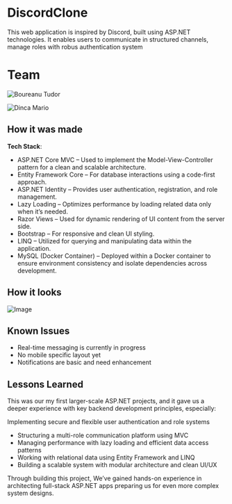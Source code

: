 # DiscordClone

This web application is inspired by Discord, built using ASP.NET technologies. It enables users to communicate in structured channels, manage roles with robus authentication system

# Team

![Boureanu Tudor](https://github.com/OmniBRN)

![Dinca Mario](https://github.com/DincaMario)

## How it was made

**Tech Stack**:
- ASP.NET Core MVC – Used to implement the Model-View-Controller pattern for a clean and scalable architecture.
- Entity Framework Core – For database interactions using a code-first approach.
- ASP.NET Identity – Provides user authentication, registration, and role management.
- Lazy Loading – Optimizes performance by loading related data only when it’s needed.
- Razor Views – Used for dynamic rendering of UI content from the server side.
- Bootstrap – For responsive and clean UI styling.
- LINQ – Utilized for querying and manipulating data within the application.
- MySQL (Docker Container) – Deployed within a Docker container to ensure environment consistency and isolate dependencies across development.

## How it looks
![Image](https://i.imgur.com/T7M6o48.png)
## Known Issues
* Real-time messaging is currently in progress
* No mobile specific layout yet
* Notifications are basic and need enhancement

## Lessons Learned

This was our my first larger-scale ASP.NET projects, and it gave us a deeper experience with key backend development principles, especially:

Implementing secure and flexible user authentication and role systems
* Structuring a multi-role communication platform using MVC
* Managing performance with lazy loading and efficient data access patterns
* Working with relational data using Entity Framework and LINQ
* Building a scalable system with modular architecture and clean UI/UX

Through building this project, We’ve gained hands-on experience in architecting full-stack ASP.NET apps preparing us for even more complex system designs.

